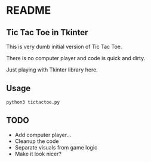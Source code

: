 # README

## Tic Tac Toe in Tkinter

This is very dumb initial version of Tic Tac Toe.

There is no computer player and code is quick and dirty.

Just playing with Tkinter library here.

## Usage

```
python3 tictactoe.py
```

## TODO

- Add computer player...
- Cleanup the code
- Separate visuals from game logic
- Make it look nicer?
